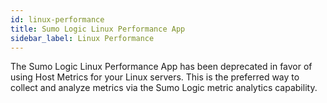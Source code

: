 ```yaml
---
id: linux-performance
title: Sumo Logic Linux Performance App
sidebar_label: Linux Performance
---
```


The Sumo Logic Linux Performance App has been deprecated in favor of using Host Metrics for your Linux servers. This is the preferred way to collect and analyze metrics via the Sumo Logic metric analytics capability.
